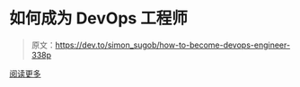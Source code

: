 # 如何成为 DevOps 工程师

> 原文：<https://dev.to/simon_sugob/how-to-become-devops-engineer-338p>

[阅读更多](https://www.hiredevops.org/how-to-become-devops-engineer/)